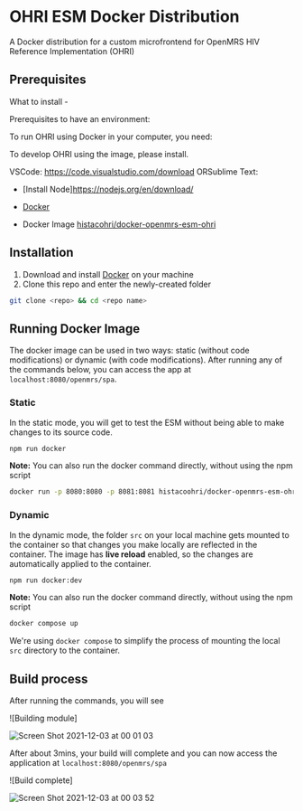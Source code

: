 # OHRI ESM Docker Distribution

A Docker distribution for a custom microfrontend for OpenMRS HIV Reference Implementation (OHRI)



## Prerequisites

What to install - 

Prerequisites to have an environment:

To run OHRI using Docker in your computer, you need:

[Install Git]: https://git-scm.com/downloads

To develop OHRI using the image, please install. 

VSCode: https://code.visualstudio.com/download ORSublime Text:  

- [Install Node]https://nodejs.org/en/download/

- [Docker](https://www.docker.com/products/docker-desktop)
- Docker Image [histacohri/docker-openmrs-esm-ohri](https://hub.docker.com/repository/docker/histacoohri/docker-openmrs-esm-ohri)

## Installation

1. Download and install [Docker](https://www.docker.com/products/docker-desktop) on your machine
2. Clone this repo and enter the newly-created folder

```sh
git clone <repo> && cd <repo name>
```

## Running Docker Image

The docker image can be used in two ways: static (without code modifications) or dynamic (with code modifications).
After running any of the commands below, you can access the app at `localhost:8080/openmrs/spa`.

### Static

In the static mode, you will get to test the ESM without being able to make changes to its source code.

```sh
npm run docker
```

**Note:** You can also run the docker command directly, without using the npm script

```sh
docker run -p 8080:8080 -p 8081:8081 histacoohri/docker-openmrs-esm-ohri:v0.6.3 npx openmrs develop --backend https://ohri-dev.globalhealthapp.net
```

### Dynamic

In the dynamic mode, the folder `src` on your local machine gets mounted to the container so that changes you make locally are reflected in the container. The image has **live reload** enabled, so the changes are automatically applied to the container.

```sh
npm run docker:dev
```

**Note:** You can also run the docker command directly, without using the npm script

```sh
docker compose up
```

We're using `docker compose` to simplify the process of mounting the local `src` directory to the container.

## Build process

After running the commands, you will see

![Building module] 

![Screen Shot 2021-12-03 at 00 01 03](https://user-images.githubusercontent.com/4475142/144519142-f2955512-4a81-44ab-b6be-3bcf866efbcf.png)



After about 3mins, your build will complete and you can now access the application at `localhost:8080/openmrs/spa`

![Build complete] 

![Screen Shot 2021-12-03 at 00 03 52](https://user-images.githubusercontent.com/4475142/144519113-23128ca6-ccfc-49ec-8c47-3899ea9d84be.png)


